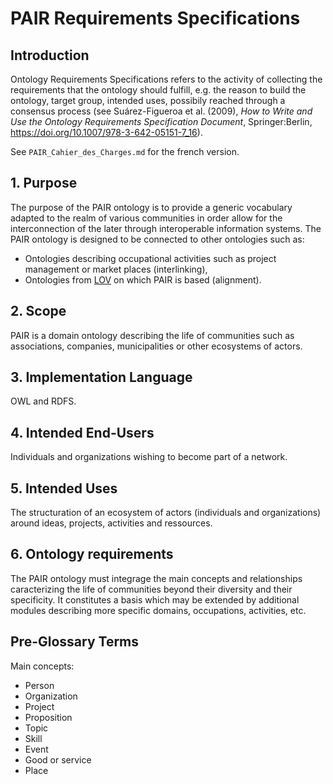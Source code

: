 # PAIR Requirements Specifications

## Introduction

Ontology Requirements Specifications refers to the activity of collecting the requirements that the ontology should fulfill, e.g. the reason to build the ontology, target group, intended uses, possibily reached through a consensus process (see Suárez-Figueroa et al. (2009), *How to Write and Use the Ontology Requirements Specification Document*, Springer:Berlin, https://doi.org/10.1007/978-3-642-05151-7_16).

See `PAIR_Cahier_des_Charges.md` for the french version.

## 1. Purpose

The purpose of the PAIR ontology is to provide a generic vocabulary adapted to the realm of various communities in order allow for the interconnection of the later through interoperable information systems.
The PAIR ontology is designed to be connected to other ontologies such as:
- Ontologies describing occupational activities such as project management or market places (interlinking),
- Ontologies from [LOV](http://lov.okfn.org/) on which PAIR is based (alignment).

## 2. Scope

PAIR is a domain ontology describing the life of communities such as associations, companies, municipalities or other ecosystems of actors.

## 3. Implementation Language

OWL and RDFS.

## 4. Intended End-Users

Individuals and organizations wishing to become part of a network.

## 5. Intended Uses

The structuration of an ecosystem of actors (individuals and organizations) around ideas, projects, activities and ressources.

## 6. Ontology requirements

The PAIR ontology must integrage the main concepts and relationships caracterizing the life of communities beyond their diversity and their specificity.
It constitutes a basis which may be extended by additional modules describing more specific domains, occupations, activities, etc.

## Pre-Glossary Terms

Main concepts:
- Person
- Organization
- Project
- Proposition
- Topic
- Skill
- Event
- Good or service
- Place
